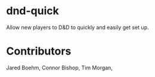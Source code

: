 # dnd-quick
Allow new players to D&amp;D to quickly and easily get set up.

# Contributors  
Jared Boehm, Connor Bishop, Tim Morgan, 